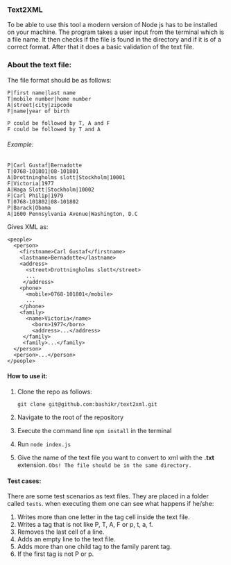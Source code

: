 ### Text2XML

To be able to use this tool a modern version of Node js has to be installed on your machine. The program takes a user input from the terminal which is a file name. It then checks if the file is found in the directory and if it is of a correct format. After that it does a basic validation of the text file.

### About the text file:

The file format should be as follows:

```
P|first name|last name
T|mobile number|home number
A|street|city|zipcode
F|name|year of birth
```

```
P could be followed by T, A and F
F could be followed by T and A
```
###### Example:

```
P|Carl Gustaf|Bernadotte
T|0768-101801|08-101801
A|Drottningholms slott|Stockholm|10001
F|Victoria|1977
A|Haga Slott|Stockholm|10002
F|Carl Philip|1979
T|0768-101802|08-101802
P|Barack|Obama
A|1600 Pennsylvania Avenue|Washington, D.C
```

Gives XML as:

```
<people>
  <person>
    <firstname>Carl Gustaf</firstname>
    <lastname>Bernadotte</lastname>
    <address>
      <street>Drottningholms slott</street>
      ...
     </address>
    <phone>
      <mobile>0768-101801</mobile>
      ...
    </phone>
    <family>
      <name>Victoria</name>
        <born>1977</born>
        <address>...</address>
     </family>
     <family>...</family>
  </person>
  <person>...</person>
</people>
```
#### How to use it:
1. Clone the repo as follows:

    `git clone git@github.com:bashikr/text2xml.git`
1. Navigate to the root of the repository
1. Execute the command line `npm install` in the terminal
1. Run `node index.js`
1. Give the name of the text file you want to convert to xml with the **.txt** extension.
    `Obs! The file should be in the same directory.`

#### Test cases:
There are some test scenarios as text files. They are placed in a folder called `tests`. when executing them one can see what happens if he/she:

1. Writes more than one letter in the tag cell inside the text file.
2. Writes a tag that is not like P, T, A, F or p, t, a, f.
3. Removes the last cell of a line.
4. Adds an empty line to the text file.
5. Adds more than one child tag to the family parent tag.
6. If the first tag is not P or p.